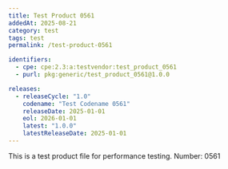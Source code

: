 ```yaml
---
title: Test Product 0561
addedAt: 2025-08-21
category: test
tags: test
permalink: /test-product-0561

identifiers:
  - cpe: cpe:2.3:a:testvendor:test_product_0561
  - purl: pkg:generic/test_product_0561@1.0.0

releases:
  - releaseCycle: "1.0"
    codename: "Test Codename 0561"
    releaseDate: 2025-01-01
    eol: 2026-01-01
    latest: "1.0.0"
    latestReleaseDate: 2025-01-01
---
```


This is a test product file for performance testing. Number: 0561
